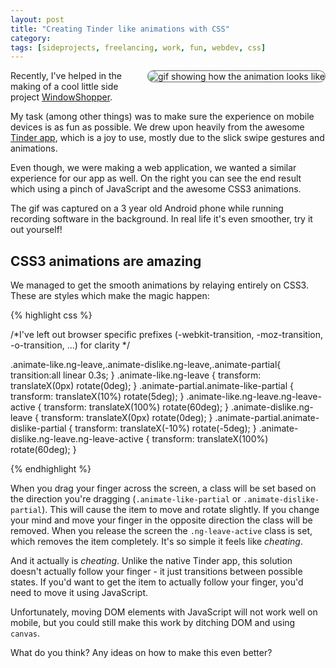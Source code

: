 ```yaml
---
layout: post
title: "Creating Tinder like animations with CSS"
category: 
tags: [sideprojects, freelancing, work, fun, webdev, css]
---
```


<img src="http://i.imgur.com/NkVwpKT.gif" alt="gif showing how the animation looks like" style="float: right;
margin: 0 0 0 15px;
border-radius: 10px;
border: 1px solid #666;" />
Recently, I've helped in the making of a cool little side project <a href="http://windowshopper.me">WindowShopper</a>. 

My task (among other things) was to make sure the experience on mobile devices is as fun as possible. We drew upon heavily from
the awesome <a href="http://www.gotinder.com/">Tinder app</a>, which is a joy to use, mostly due to the slick swipe gestures and animations. 


Even though, we were making a web application, we wanted a similar experience for our app as well. On the right you can see the end result which using a pinch 
of JavaScript and the awesome CSS3 animations. 

The gif was captured on a 3 year old Android phone while running recording software in the background. In real life it's
even smoother, try it out yourself!

CSS3 animations are amazing
---------------------------

We managed to get the smooth animations by relaying entirely on CSS3. These are styles which make the magic 
happen:

{% highlight css %}

/*I've left out browser specific prefixes (-webkit-transition, -moz-transition, -o-transition, ...) for clarity */

.animate-like.ng-leave,.animate-dislike.ng-leave,.animate-partial{
  transition:all linear 0.3s;
}
.animate-like.ng-leave {
  transform: translateX(0px) rotate(0deg);
}
.animate-partial.animate-like-partial {
  transform: translateX(10%) rotate(5deg);
}
.animate-like.ng-leave.ng-leave-active {
  transform: translateX(100%) rotate(60deg);
}
.animate-dislike.ng-leave {
  transform: translateX(0px) rotate(0deg);
}
.animate-partial.animate-dislike-partial {
  transform: translateX(-10%) rotate(-5deg);
}
.animate-dislike.ng-leave.ng-leave-active {
  transform: translateX(100%) rotate(60deg);
}

{% endhighlight %}

When you drag your finger across the screen, a class will be set based on the direction you're dragging (`.animate-like-partial`
or `.animate-dislike-partial`). This will cause the item to move and rotate slightly. If you change your mind and move 
your finger in the opposite direction the class will be removed. When you release the screen the `.ng-leave-active` class
is set, which removes the item completely. It's so simple it feels like *cheating*.

And it actually is *cheating*. Unlike the native Tinder app, this solution doesn't actually follow your finger - it just 
transitions between possible states. If you'd want to get the item to actually follow your finger, you'd need to move it using
JavaScript. 

Unfortunately, moving DOM elements with JavaScript will not work well on mobile, but you could still make
this work by ditching DOM and using `canvas`.

What do you think? Any ideas on how to make this even better?
